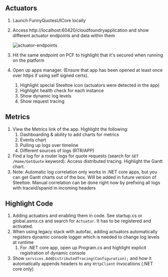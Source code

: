 ## Actuators
1. Launch FunnyQuotesUICore locally
1. Access http://localhost:60420/cloudfoundryapplication and show different actuator endpoints and data within them

	![actuator-endpoints](https://github.com/Pivotal-Field-Engineering/pace-workshop-content/blob/master/dotnet-funnyquotes-workshop/images/actuator-endpoints.png)

1. Hit the same endpoint on PCF to highlight that it's secured when running on the platform
1. Open up apps manager. (Ensure that app has been opened at least once over https if using self signed certs).
	1. Highlight special Steeltoe icon (actuators were detected in the app)
	1. Highlight health check for each instance
	1. Show dynamic log levels
	1. Show request tracing

## Metrics
1. View the Metrics link of the app. Highlight the following:
	1. Dashboarding & ability to add charts for metrics
	1. Events chart
	1. Pulling up logs over timeline
	1. Different sources of logs (RTR/APP)
1. Find a log for a router logs for quote requests  (search for `GET /Home/GetQuote` keyword). Access distributed tracing. Highlight the Gantt chart. 
1. Note: Automatic log correlation only works in .NET core apps, but you can get Gantt charts out of the box. Will be added in future version of Steeltoe. Manual correlation can be done right now by prefixing all logs with traceid/spanid in incoming headers

## Highlight Code
1. Adding actuators and enabling them in code. See startup.cs or global.asmx.cs and search for `Actuator`. It has to be registered and activated.
1. When using legacy stack with autofac, adding actuators automatically registers dynamic console logger which is needed to change log levels at runtime
	1. For .NET core app, open up Program.cs and highlight explicit registration of dynamic console
1. Show  `services.AddDistributedTracing(Configuration);` and how it automatically appends headers to any `HttpClient` invocations (.NET core only)
